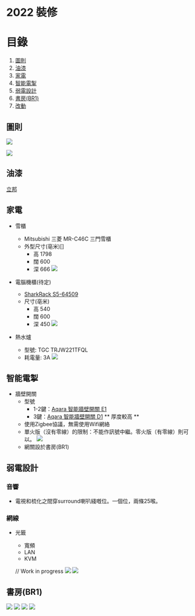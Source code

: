 # 2022 裝修

# 目錄

1. [圖則](#building_plans)
1. [油漆](#paint)
1. [家電](#appliances)
1. [智能電掣](#smartswitch)
1. [弱電設計](#datacabling)
1. [書房(BR1)](#br1)
1. [改動](#variation)



## 圖則<a name="building_plans"></a>
![](./images/RA_medium_size.png)

![](./images/structural_plan.png)


## 油漆<a name="paint"></a>
[立邦](https://www.nipponpaint.com.hk/inspiration.php?tab=interior_link)

## 家電<a name="appliances"></a>

- 雪櫃
    - Mitsubishi 三菱 MR-C46C 三門雪櫃
    - 外型尺寸(亳米)[]
        - 高	  1798
        - 闊	  600
        - 深	  666
    ![](./images/fridge.jpeg)

- 電腦機櫃(待定)
    - [SharkRack S5-64509](https://detail.tmall.com/item.htm?id=644104705620&ali_trackid=2:mm_1544500114_2165950113_111725950422:1646579126_157_696542815&union_lens=lensId:TAPI@1646579060@21334aca_085e_17f5fc28eb5_5cf6@01;recoveryid:1646579126_157_696542815&spm=a21wu.12321156-tw.rate-area.1&ak=33360074&bxsign=tbkbSJm/bywxgEupFv%20/81GIQ2Ph2ms0yDSk9MIj6zOOhry3Re64/tIkI7PHeqA0gZyu9rcASPYjyead4jHHsqItzTao%20z0hg8AykLLHNyCzHU=&skuId=4808815786406)
    - 尺寸(亳米)
        - 高	  540
        - 闊	  600
        - 深	  450
    ![](./images/server_rack.jpeg)

- 熱水爐
  - 型號: TGC TRJW221TFQL
  - 耗電量: 3A
  ![](./images/TGC-Heater-Current.png)

## 智能電掣<a name="smartswitch"></a>

- 牆壁開關
  - 型號
    - 1-2鍵：[Aqara 智能牆壁開關 E1](https://www.aqara.com/cn/productDetail/smart-wall-switch-e1)
    - 3鍵：[Aqara 智能牆壁開關 D1](https://www.aqara.com/cn/productDetail/d12) ** 厚度較高 **
  - 使用Zigbee協議，無需使用Wifi網絡
  - 單火版（沒有零線）的限制：不能作訊號中繼。零火版（有零線）則可以。
  ![](./images/zigbee-01.png)
  - 網關設於書房(BR1)

## 弱電設計<a name="datacabling"></a>

### 音響

- 電視和梳化之間穿surround喇叭綫嘅位。一個位，兩條25喉。

### 網線

- 光籤
  - 寬頻
  - LAN
  - KVM



  // Work in progress
  ![](./images/Connectivity-3.0.png)
  ![](./images/through-wall-wire.png)

## 書房(BR1)<a name="br1"></a>

![](./images/BR1-DoorSide.jpg)
![](./images/BR1-WindowFull.jpg)
![](./images/BR1-WindowLeft.jpg)
![](./images/BR1-curtain.jpg)



